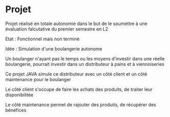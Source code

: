 # Projet
Projet réalisé en totale autonomie dans le but de le soumettre à une évaluation falcutative du premier semestre en L2


Etat : 
Fonctionnel mais non terminé


Idée : 
Simulation d'une boulangerie autonome

Un boulanger n'ayant pas le temps ou les moyens d'investir dans une réelle boulangerie, pourrait investir dans un distributeur à pains et à viennoiseries

Ce projet JAVA simule ce distributeur avec un côté client et un côté maintenance pour le boulanger 

Le côté client s'occupe de faire les achats des produits, de traiter leur disponibilitée

Le côté maintenance permet de rajouter des produits, de récupérer des bénéfices





